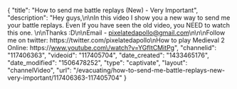 {
    "title": "How to send me battle replays (New) - Very Important",
    "description": "Hey guys,\n\nIn this video I show you a new way to send me your battle replays.  Even If you have seen the old video, you NEED to watch this one.  \n\nThanks :D\n\nEmail - pixelatedapollo@gmail.com\n\n\nFollow me on twitter: https:\/\/twitter.com\/pixelatedapollo\nHow to play Medieval 2 Online: https:\/\/www.youtube.com\/watch?v=YGfItCMitPg",
    "channelid": "117406363",
    "videoid": "117405704",
    "date_created": "1433465176",
    "date_modified": "1506478252",
    "type": "captivate",
    "layout": "channelVideo",
    "url": "\/evacuating\/how-to-send-me-battle-replays-new-very-important\/117406363-117405704"
}